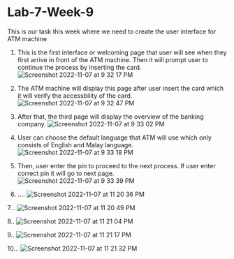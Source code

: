 # Lab-7-Week-9
This is our task this week where we need to create the user interface for ATM machine

1. This is the first interface or welcoming page that user will see when they first arrive in front of the ATM machine. Then it will prompt user to continue the process by inserting the card.
![Screenshot 2022-11-07 at 9 32 17 PM](https://user-images.githubusercontent.com/71769701/200323553-7ce95746-3c86-443c-9ca6-19968052e6ba.png)

2. The ATM machine will display this page after user insert the card which it will verify the accessbility of the card.
![Screenshot 2022-11-07 at 9 32 47 PM](https://user-images.githubusercontent.com/71769701/200323886-c7d89b73-180c-4e88-b19e-ce482cc7ceeb.png)

3. After that, the third page will display the overview of the banking company.
![Screenshot 2022-11-07 at 9 33 02 PM](https://user-images.githubusercontent.com/71769701/200324036-c808cc78-da33-403d-bf90-d45f2a3e8be2.png)

4. User can choose the default language that ATM will use which only consists of English and Malay language.
![Screenshot 2022-11-07 at 9 33 18 PM](https://user-images.githubusercontent.com/71769701/200324182-a415b272-bd15-4734-bba5-435a86dd3464.png)

5. Then, user enter the pin to proceed to the next process. If user enter correct pin it will go to next page. 
![Screenshot 2022-11-07 at 9 33 39 PM](https://user-images.githubusercontent.com/71769701/200324329-b1ea7e60-c9b4-479f-97ba-dc84527d3397.png)

6. ....
![Screenshot 2022-11-07 at 11 20 36 PM](https://user-images.githubusercontent.com/71769701/200347379-1a806f9a-6c6b-4f61-8ce9-9844d0454e11.png)

7...
![Screenshot 2022-11-07 at 11 20 49 PM](https://user-images.githubusercontent.com/71769701/200347441-ba11421a-7601-48b8-8279-2fe8860d1a15.png)

8..
![Screenshot 2022-11-07 at 11 21 04 PM](https://user-images.githubusercontent.com/71769701/200347483-bd5f50c5-6096-4bcf-8b98-ea9643419f21.png)

9..
![Screenshot 2022-11-07 at 11 21 17 PM](https://user-images.githubusercontent.com/71769701/200347525-fc3af0bb-888d-4b99-b90d-6abe118fa709.png)

10...
![Screenshot 2022-11-07 at 11 21 32 PM](https://user-images.githubusercontent.com/71769701/200347573-bf577967-fd02-49fb-83e5-b30eed3c588a.png)

